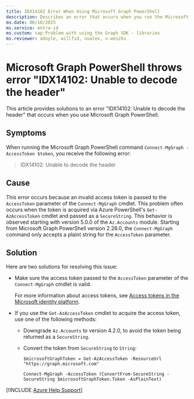 ```yaml
---
title: IDX14102 Error When Using Microsoft Graph PowerShell
description: Describes an error that occurs when you run the Microsoft Graph PowerShell Connect-MgGraph cmdlet and provides solutions to it.
ms.date: 06/18/2025
ms.service: entra-id
ms.custom: sap:Problem with using the Graph SDK - libraries
ms.reviewer: adoyle, willfid, nualex, v-weizhu
---
```


# Microsoft Graph PowerShell throws error "IDX14102: Unable to decode the header"

This article provides solutions to an error "IDX14102: Unable to decode the header" that occurs when you use Microsoft Graph PowerShell.

## Symptoms

When running the Microsoft Graph PowerShell command `Connect-MgGraph -AccessToken $token`, you receive the following error:

> IDX14102: Unable to decode the header

## Cause

This error occurs because an invalid access token is passed to the `AccessToken` parameter of the `Connect-MgGraph` cmdlet. This problem often occurs when the token is acquired via Azure PowerShell's `Get-AzAccessToken` cmdlet and passed as a `SecureString`. This behavior is observed starting with version 5.0.0 of the `Az.Accounts` module. Starting from Microsoft Graph PowerShell version 2.28.0, the `Connect-MgGraph` command only accepts a plaint string for the `AccessToken` parameter.

## Solution

Here are two solutions for resolving this issue:

- Make sure the access token passed to the `AccessToken` parameter of the `Connect-MgGraph` cmdlet is valid.

    For more information about access tokens, see [Access tokens in the Microsoft identity platform](/entra/identity-platform/access-tokens).

- If you use the `Get-AzAccessToken` cmdlet to acquire the access token, use one of the following methods:

  - Downgrade `Az.Accounts` to version 4.2.0, to avoid the token being returned as a `SecureString`.
  - Convert the token from `SecureString` to `String`:

    ```azurepowershell
    $microsoftGraphToken = Get-AzAccessToken -ResourceUrl "https://graph.microsoft.com"
    
    Connect-MgGraph -AccessToken (ConvertFrom-SecureString -SecureString $microsoftGraphToken.Token -AsPlainText)
    ```

[!INCLUDE [Azure Help Support](../../../includes/azure-help-support.md)]